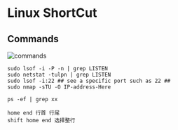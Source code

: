 # Linux ShortCut

## Commands

![commands](../resources/linux/linux_cmd.jpg)

```shell
sudo lsof -i -P -n | grep LISTEN
sudo netstat -tulpn | grep LISTEN
sudo lsof -i:22 ## see a specific port such as 22 ##
sudo nmap -sTU -O IP-address-Here

ps -ef | grep xx

home end 行首 行尾
shift home end 选择整行
```
